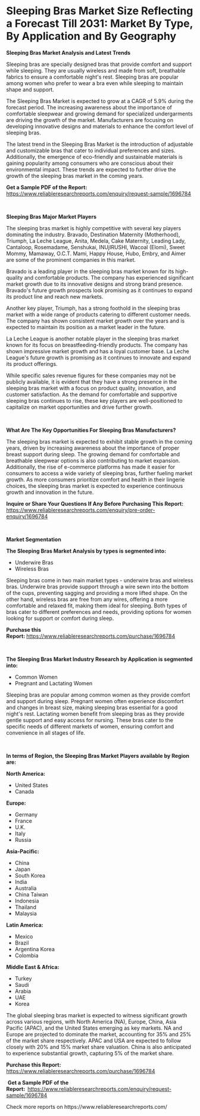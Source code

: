 <p><h1>Sleeping Bras Market Size Reflecting a Forecast Till 2031: Market By Type, By Application and By Geography</h1></p><p><strong>Sleeping Bras Market Analysis and Latest Trends</strong></p>
<p><p>Sleeping bras are specially designed bras that provide comfort and support while sleeping. They are usually wireless and made from soft, breathable fabrics to ensure a comfortable night's rest. Sleeping bras are popular among women who prefer to wear a bra even while sleeping to maintain shape and support.</p><p>The Sleeping Bras Market is expected to grow at a CAGR of 5.9% during the forecast period. The increasing awareness about the importance of comfortable sleepwear and growing demand for specialized undergarments are driving the growth of the market. Manufacturers are focusing on developing innovative designs and materials to enhance the comfort level of sleeping bras.</p><p>The latest trend in the Sleeping Bras Market is the introduction of adjustable and customizable bras that cater to individual preferences and sizes. Additionally, the emergence of eco-friendly and sustainable materials is gaining popularity among consumers who are conscious about their environmental impact. These trends are expected to further drive the growth of the sleeping bras market in the coming years.</p></p>
<p><strong>Get a Sample PDF of the Report:&nbsp;</strong> <a href="https://www.reliableresearchreports.com/enquiry/request-sample/1696784">https://www.reliableresearchreports.com/enquiry/request-sample/1696784</a></p>
<p>&nbsp;</p>
<p><strong>Sleeping Bras Major Market Players</strong></p>
<p><p>The sleeping bras market is highly competitive with several key players dominating the industry. Bravado, Destination Maternity (Motherhood), Triumph, La Leche League, Anita, Medela, Cake Maternity, Leading Lady, Cantaloop, Rosemadame, Senshukai, INUjIRUSHI, Wacoal (Elomi), Sweet Mommy, Mamaway, O.C.T. Mami, Happy House, Hubo, Embry, and Aimer are some of the prominent companies in this market.</p><p>Bravado is a leading player in the sleeping bras market known for its high-quality and comfortable products. The company has experienced significant market growth due to its innovative designs and strong brand presence. Bravado's future growth prospects look promising as it continues to expand its product line and reach new markets.</p><p>Another key player, Triumph, has a strong foothold in the sleeping bras market with a wide range of products catering to different customer needs. The company has shown consistent market growth over the years and is expected to maintain its position as a market leader in the future.</p><p>La Leche League is another notable player in the sleeping bras market known for its focus on breastfeeding-friendly products. The company has shown impressive market growth and has a loyal customer base. La Leche League's future growth is promising as it continues to innovate and expand its product offerings.</p><p>While specific sales revenue figures for these companies may not be publicly available, it is evident that they have a strong presence in the sleeping bras market with a focus on product quality, innovation, and customer satisfaction. As the demand for comfortable and supportive sleeping bras continues to rise, these key players are well-positioned to capitalize on market opportunities and drive further growth.</p></p>
<p>&nbsp;</p>
<p><strong>What Are The Key Opportunities For Sleeping Bras Manufacturers?</strong></p>
<p><p>The sleeping bras market is expected to exhibit stable growth in the coming years, driven by increasing awareness about the importance of proper breast support during sleep. The growing demand for comfortable and breathable sleepwear options is also contributing to market expansion. Additionally, the rise of e-commerce platforms has made it easier for consumers to access a wide variety of sleeping bras, further fueling market growth. As more consumers prioritize comfort and health in their lingerie choices, the sleeping bras market is expected to experience continuous growth and innovation in the future.</p></p>
<p><strong>Inquire or Share Your Questions If Any Before Purchasing This Report:</strong> <a href="https://www.reliableresearchreports.com/enquiry/pre-order-enquiry/1696784">https://www.reliableresearchreports.com/enquiry/pre-order-enquiry/1696784</a></p>
<p>&nbsp;</p>
<p><strong>Market Segmentation</strong></p>
<p><strong>The Sleeping Bras Market Analysis by types is segmented into:</strong></p>
<p><ul><li>Underwire Bras</li><li>Wireless Bras</li></ul></p>
<p><p>Sleeping bras come in two main market types - underwire bras and wireless bras. Underwire bras provide support through a wire sewn into the bottom of the cups, preventing sagging and providing a more lifted shape. On the other hand, wireless bras are free from any wires, offering a more comfortable and relaxed fit, making them ideal for sleeping. Both types of bras cater to different preferences and needs, providing options for women looking for support or comfort during sleep.</p></p>
<p><strong>Purchase this Report:&nbsp;</strong><a href="https://www.reliableresearchreports.com/purchase/1696784">https://www.reliableresearchreports.com/purchase/1696784</a></p>
<p>&nbsp;</p>
<p><strong>The Sleeping Bras Market Industry Research by Application is segmented into:</strong></p>
<p><ul><li>Common Women</li><li>Pregnant and Lactating Women</li></ul></p>
<p><p>Sleeping bras are popular among common women as they provide comfort and support during sleep. Pregnant women often experience discomfort and changes in breast size, making sleeping bras essential for a good night's rest. Lactating women benefit from sleeping bras as they provide gentle support and easy access for nursing. These bras cater to the specific needs of different markets of women, ensuring comfort and convenience in all stages of life.</p></p>
<p>&nbsp;</p>
<p><strong>In terms of Region, the Sleeping Bras Market Players available by Region are:</strong></p>
<p>
    <p> <strong> North America: </strong>
        <ul>
            <li>United States</li>
            <li>Canada</li>
        </ul>
        </p> 
    <p> <strong> Europe: </strong>
        <ul>
            <li>Germany</li>
            <li>France</li>
            <li>U.K.</li>
            <li>Italy</li>
            <li>Russia</li>
        </ul>
        </p> 
    <p> <strong> Asia-Pacific: </strong>
        <ul>
            <li>China</li>
            <li>Japan</li>
            <li>South Korea</li>
            <li>India</li>
            <li>Australia</li>
            <li>China Taiwan</li>
            <li>Indonesia</li>
            <li>Thailand</li>
            <li>Malaysia</li>
        </ul>
        </p> 
    <p> <strong> Latin America: </strong>
        <ul>
            <li>Mexico</li>
            <li>Brazil</li>
            <li>Argentina Korea</li>
            <li>Colombia</li>
        </ul>
        </p> 
    <p> <strong> Middle East & Africa: </strong>
        <ul>
            <li>Turkey</li>
            <li>Saudi</li>
            <li>Arabia</li>
            <li>UAE</li>
            <li>Korea</li>
        </ul>
    </p>
    </p>
<p><p>The global sleeping bras market is expected to witness significant growth across various regions, with North America (NA), Europe, China, Asia Pacific (APAC), and the United States emerging as key markets. NA and Europe are projected to dominate the market, accounting for 35% and 25% of the market share respectively. APAC and USA are expected to follow closely with 20% and 15% market share valuation. China is also anticipated to experience substantial growth, capturing 5% of the market share.</p></p>
<p><strong>Purchase this Report: </strong><a href="https://www.reliableresearchreports.com/purchase/1696784">https://www.reliableresearchreports.com/purchase/1696784</a></p>
<p>&nbsp;<strong>Get a Sample PDF of the Report:&nbsp;&nbsp;</strong><a href="https://www.reliableresearchreports.com/enquiry/request-sample/1696784">https://www.reliableresearchreports.com/enquiry/request-sample/1696784</a></p>
<p><strong></strong></p>
<p>Check more reports on https://www.reliableresearchreports.com/</p>